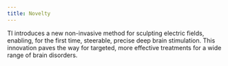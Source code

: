 ```yaml
---
title: Novelty
---
```

TI introduces a new non-invasive method for sculpting electric fields, enabling, for the first time, steerable, precise deep brain stimulation. This innovation paves the way for targeted, more effective treatments for a wide range of brain disorders.
